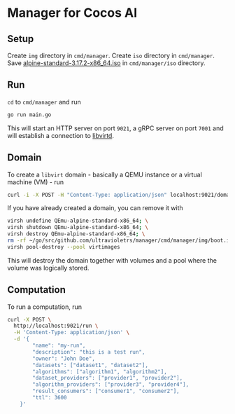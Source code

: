 # Manager for Cocos AI

## Setup

Create `img` directory in `cmd/manager`. Create `iso` directory in `cmd/manager`. Save [alpine-standard-3.17.2-x86_64.iso](https://dl-cdn.alpinelinux.org/alpine/latest-stable/releases/x86_64/alpine-standard-3.17.2-x86_64.iso) in `cmd/manager/iso` directory.

## Run

`cd` to `cmd/manager` and run
```sh
go run main.go
```

This will start an HTTP server on port `9021`, a gRPC server on port `7001` and will establish a connection to [libvirtd](https://libvirt.org/manpages/libvirtd.html).

## Domain

To create a `libvirt` domain - basically a QEMU instance or a virtual machine (VM) - run

```sh
curl -i -X POST -H "Content-Type: application/json" localhost:9021/domain -d '{"pool":"/home/darko/go/src/github.com/ultravioletrs/manager/cmd/manager/xml/pool.xml", "volume":"/home/darko/go/src/github.com/ultravioletrs/manager/cmd/manager/xml/vol.xml", "domain":"/home/darko/go/src/github.com/ultravioletrs/manager/cmd/manager/xml/dom.xml"}'
```

If you have already created a domain, you can remove it with

```sh
virsh undefine QEmu-alpine-standard-x86_64; \
virsh shutdown QEmu-alpine-standard-x86_64; \
virsh destroy QEmu-alpine-standard-x86_64; \
rm -rf ~/go/src/github.com/ultravioletrs/manager/cmd/manager/img/boot.img; \
virsh pool-destroy --pool virtimages
```

This will destroy the domain together with volumes and a pool where the volume was logically stored.

## Computation

To run a computation, run

```sh
curl -X POST \
  http://localhost:9021/run \
  -H 'Content-Type: application/json' \
  -d '{
        "name": "my-run",
        "description": "this is a test run",
        "owner": "John Doe",
        "datasets": ["dataset1", "dataset2"],
        "algorithms": ["algorithm1", "algorithm2"],
        "dataset_providers": ["provider1", "provider2"],
        "algorithm_providers": ["provider3", "provider4"],
        "result_consumers": ["consumer1", "consumer2"],
        "ttl": 3600
    }'
```


